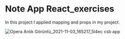 # Note App React_exercises
In this project I applied mapping and props in my project.

![Opera Anlık Görüntü_2021-11-03_165217_5l4ec csb app](https://user-images.githubusercontent.com/63463164/140095417-03371178-99fb-4a84-929c-b741828cc0a9.png)
